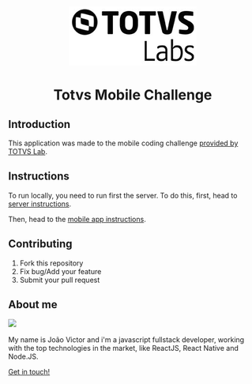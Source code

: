 <div align="center">
  <img aria="totvs-logo" src="https://raw.githubusercontent.com/thejoaov/totvs-challenge/master/docs/assets/logo.png">
  <h1>
    Totvs Mobile Challenge
  </h1>
</div>

## Introduction

This application was made to the mobile coding challenge [provided by TOTVS Lab](https://github.com/totvslabs/mobile-challenge).

## Instructions

To run locally, you need to run first the server. To do this, first, head to [server instructions](https://github.com/thejoaov/totvs-challenge/blob/master/docs/server.md).

Then, head to the [mobile app instructions](https://github.com/thejoaov/totvs-challenge/blob/master/docs/mobile.md).

## Contributing

<ol>
  <li>Fork this repository</li>
  <li>Fix bug/Add your feature</li>  
  <li>Submit your pull request</li>
</ol>

## About me

![](https://avatars3.githubusercontent.com/u/45052080?s=100&v=4)

My name is João Victor and i'm a javascript fullstack developer, working with the top technologies in the market, like ReactJS, React Native and Node.JS.

[Get in touch!](https://thejoaov.com)
